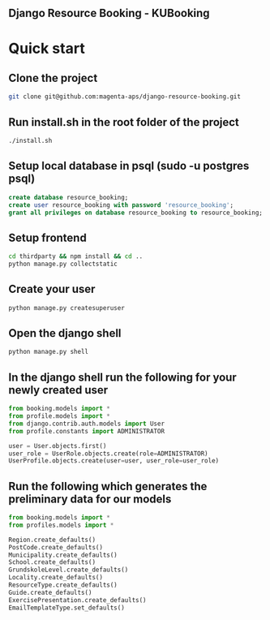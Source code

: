 Django Resource Booking - KUBooking
-----------------------------------

# Quick start

## Clone the project
```bash
git clone git@github.com:magenta-aps/django-resource-booking.git
```
## Run install.sh in the root folder of the project
```bash
./install.sh
```

## Setup local database in psql (sudo -u postgres psql)
```sql
create database resource_booking;
create user resource_booking with password 'resource_booking';
grant all privileges on database resource_booking to resource_booking;
```

## Setup frontend
```bash
cd thirdparty && npm install && cd ..
python manage.py collectstatic
```

## Create your user
```bash
python manage.py createsuperuser
```

## Open the django shell
```bash
python manage.py shell
```

## In the django shell run the following for your newly created user
```python
from booking.models import *
from profile.models import *
from django.contrib.auth.models import User
from profile.constants import ADMINISTRATOR

user = User.objects.first()
user_role = UserRole.objects.create(role=ADMINISTRATOR)
UserProfile.objects.create(user=user, user_role=user_role)
```

## Run the following which generates the preliminary data for our models
```python
from booking.models import *
from profiles.models import *

Region.create_defaults()
PostCode.create_defaults()
Municipality.create_defaults()
School.create_defaults()
GrundskoleLevel.create_defaults()
Locality.create_defaults()
ResourceType.create_defaults()
Guide.create_defaults()
ExercisePresentation.create_defaults()
EmailTemplateType.set_defaults()
```
